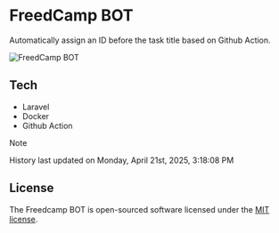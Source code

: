 # FreedCamp BOT

Automatically assign an ID before the task title based on Github Action.

![FreedCamp BOT](https://repository-images.githubusercontent.com/737932867/7d34798b-2680-471c-b089-a78a718d3d6a)

## Tech

- Laravel
- Docker
- Github Action

> [!NOTE]  
> History last updated on Monday, April 21st, 2025, 3:18:08 PM

## License

The Freedcamp BOT is open-sourced software licensed under the [MIT license](https://opensource.org/licenses/MIT).
